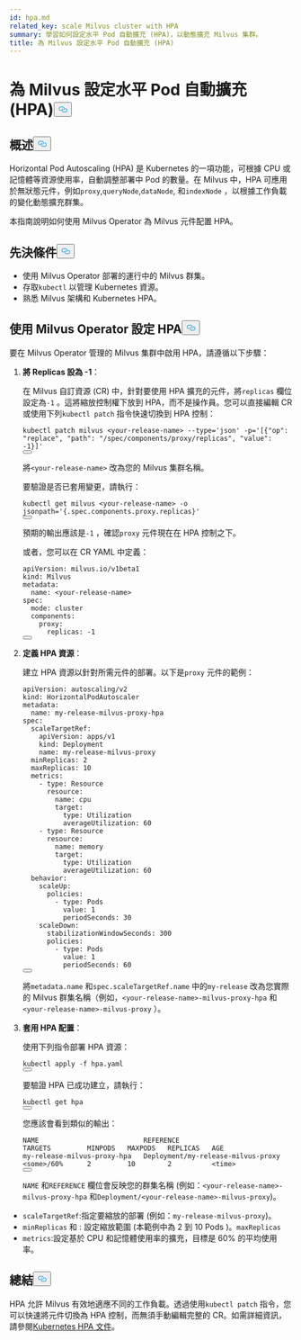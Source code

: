 ```yaml
---
id: hpa.md
related_key: scale Milvus cluster with HPA
summary: 學習如何設定水平 Pod 自動擴充 (HPA)，以動態擴充 Milvus 集群。
title: 為 Milvus 設定水平 Pod 自動擴充 (HPA)
---
```

<h1 id="Configure-Horizontal-Pod-Autoscaling-HPA-for-Milvus" class="common-anchor-header">為 Milvus 設定水平 Pod 自動擴充 (HPA)<button data-href="#Configure-Horizontal-Pod-Autoscaling-HPA-for-Milvus" class="anchor-icon" translate="no">
      <svg translate="no"
        aria-hidden="true"
        focusable="false"
        height="20"
        version="1.1"
        viewBox="0 0 16 16"
        width="16"
      >
        <path
          fill="#0092E4"
          fill-rule="evenodd"
          d="M4 9h1v1H4c-1.5 0-3-1.69-3-3.5S2.55 3 4 3h4c1.45 0 3 1.69 3 3.5 0 1.41-.91 2.72-2 3.25V8.59c.58-.45 1-1.27 1-2.09C10 5.22 8.98 4 8 4H4c-.98 0-2 1.22-2 2.5S3 9 4 9zm9-3h-1v1h1c1 0 2 1.22 2 2.5S13.98 12 13 12H9c-.98 0-2-1.22-2-2.5 0-.83.42-1.64 1-2.09V6.25c-1.09.53-2 1.84-2 3.25C6 11.31 7.55 13 9 13h4c1.45 0 3-1.69 3-3.5S14.5 6 13 6z"
        ></path>
      </svg>
    </button></h1><h2 id="Overview" class="common-anchor-header">概述<button data-href="#Overview" class="anchor-icon" translate="no">
      <svg translate="no"
        aria-hidden="true"
        focusable="false"
        height="20"
        version="1.1"
        viewBox="0 0 16 16"
        width="16"
      >
        <path
          fill="#0092E4"
          fill-rule="evenodd"
          d="M4 9h1v1H4c-1.5 0-3-1.69-3-3.5S2.55 3 4 3h4c1.45 0 3 1.69 3 3.5 0 1.41-.91 2.72-2 3.25V8.59c.58-.45 1-1.27 1-2.09C10 5.22 8.98 4 8 4H4c-.98 0-2 1.22-2 2.5S3 9 4 9zm9-3h-1v1h1c1 0 2 1.22 2 2.5S13.98 12 13 12H9c-.98 0-2-1.22-2-2.5 0-.83.42-1.64 1-2.09V6.25c-1.09.53-2 1.84-2 3.25C6 11.31 7.55 13 9 13h4c1.45 0 3-1.69 3-3.5S14.5 6 13 6z"
        ></path>
      </svg>
    </button></h2><p>Horizontal Pod Autoscaling (HPA) 是 Kubernetes 的一項功能，可根據 CPU 或記憶體等資源使用率，自動調整部署中 Pod 的數量。在 Milvus 中，HPA 可應用於無狀態元件，例如<code translate="no">proxy</code>,<code translate="no">queryNode</code>,<code translate="no">dataNode</code>, 和<code translate="no">indexNode</code> ，以根據工作負載的變化動態擴充群集。</p>
<p>本指南說明如何使用 Milvus Operator 為 Milvus 元件配置 HPA。</p>
<h2 id="Prerequisites" class="common-anchor-header">先決條件<button data-href="#Prerequisites" class="anchor-icon" translate="no">
      <svg translate="no"
        aria-hidden="true"
        focusable="false"
        height="20"
        version="1.1"
        viewBox="0 0 16 16"
        width="16"
      >
        <path
          fill="#0092E4"
          fill-rule="evenodd"
          d="M4 9h1v1H4c-1.5 0-3-1.69-3-3.5S2.55 3 4 3h4c1.45 0 3 1.69 3 3.5 0 1.41-.91 2.72-2 3.25V8.59c.58-.45 1-1.27 1-2.09C10 5.22 8.98 4 8 4H4c-.98 0-2 1.22-2 2.5S3 9 4 9zm9-3h-1v1h1c1 0 2 1.22 2 2.5S13.98 12 13 12H9c-.98 0-2-1.22-2-2.5 0-.83.42-1.64 1-2.09V6.25c-1.09.53-2 1.84-2 3.25C6 11.31 7.55 13 9 13h4c1.45 0 3-1.69 3-3.5S14.5 6 13 6z"
        ></path>
      </svg>
    </button></h2><ul>
<li>使用 Milvus Operator 部署的運行中的 Milvus 群集。</li>
<li>存取<code translate="no">kubectl</code> 以管理 Kubernetes 資源。</li>
<li>熟悉 Milvus 架構和 Kubernetes HPA。</li>
</ul>
<h2 id="Configure-HPA-with-Milvus-Operator" class="common-anchor-header">使用 Milvus Operator 設定 HPA<button data-href="#Configure-HPA-with-Milvus-Operator" class="anchor-icon" translate="no">
      <svg translate="no"
        aria-hidden="true"
        focusable="false"
        height="20"
        version="1.1"
        viewBox="0 0 16 16"
        width="16"
      >
        <path
          fill="#0092E4"
          fill-rule="evenodd"
          d="M4 9h1v1H4c-1.5 0-3-1.69-3-3.5S2.55 3 4 3h4c1.45 0 3 1.69 3 3.5 0 1.41-.91 2.72-2 3.25V8.59c.58-.45 1-1.27 1-2.09C10 5.22 8.98 4 8 4H4c-.98 0-2 1.22-2 2.5S3 9 4 9zm9-3h-1v1h1c1 0 2 1.22 2 2.5S13.98 12 13 12H9c-.98 0-2-1.22-2-2.5 0-.83.42-1.64 1-2.09V6.25c-1.09.53-2 1.84-2 3.25C6 11.31 7.55 13 9 13h4c1.45 0 3-1.69 3-3.5S14.5 6 13 6z"
        ></path>
      </svg>
    </button></h2><p>要在 Milvus Operator 管理的 Milvus 集群中啟用 HPA，請遵循以下步驟：</p>
<ol>
<li><p><strong>將 Replicas 設為 -1</strong>：</p>
<p>在 Milvus 自訂資源 (CR) 中，針對要使用 HPA 擴充的元件，將<code translate="no">replicas</code> 欄位設定為<code translate="no">-1</code> 。這將縮放控制權下放到 HPA，而不是操作員。您可以直接編輯 CR 或使用下列<code translate="no">kubectl patch</code> 指令快速切換到 HPA 控制：</p>
<pre><code translate="no" class="language-bash">kubectl patch milvus &lt;your-release-name&gt; --<span class="hljs-built_in">type</span>=<span class="hljs-string">&#x27;json&#x27;</span> -p=<span class="hljs-string">&#x27;[{&quot;op&quot;: &quot;replace&quot;, &quot;path&quot;: &quot;/spec/components/proxy/replicas&quot;, &quot;value&quot;: -1}]&#x27;</span>
<button class="copy-code-btn"></button></code></pre>
<p>將<code translate="no">&lt;your-release-name&gt;</code> 改為您的 Milvus 集群名稱。</p>
<p>要驗證是否已套用變更，請執行：</p>
<pre><code translate="no" class="language-bash">kubectl <span class="hljs-keyword">get</span> milvus &lt;your-release-name&gt; -o jsonpath=<span class="hljs-string">&#x27;{.spec.components.proxy.replicas}&#x27;</span>
<button class="copy-code-btn"></button></code></pre>
<p>預期的輸出應該是<code translate="no">-1</code> ，確認<code translate="no">proxy</code> 元件現在在 HPA 控制之下。</p>
<p>或者，您可以在 CR YAML 中定義：</p>
<pre><code translate="no" class="language-yaml">apiVersion: milvus.io/v1beta1
kind: Milvus
metadata:
  name: &lt;your-release-name&gt;
spec:
  mode: cluster
  components:
    proxy:
      replicas: -1
<button class="copy-code-btn"></button></code></pre></li>
<li><p><strong>定義 HPA 資源</strong>：</p>
<p>建立 HPA 資源以針對所需元件的部署。以下是<code translate="no">proxy</code> 元件的範例：</p>
<pre><code translate="no" class="language-yaml">apiVersion: autoscaling/v2
kind: HorizontalPodAutoscaler
metadata:
  name: my-release-milvus-proxy-hpa
spec:
  scaleTargetRef:
    apiVersion: apps/v1
    kind: Deployment
    name: my-release-milvus-proxy
  minReplicas: 2
  maxReplicas: 10
  metrics:
    - <span class="hljs-built_in">type</span>: Resource
      resource:
        name: cpu
        target:
          <span class="hljs-built_in">type</span>: Utilization
          averageUtilization: 60
    - <span class="hljs-built_in">type</span>: Resource
      resource:
        name: memory
        target:
          <span class="hljs-built_in">type</span>: Utilization
          averageUtilization: 60
  behavior:
    scaleUp:
      policies:
        - <span class="hljs-built_in">type</span>: Pods
          value: 1
          periodSeconds: 30
    scaleDown:
      stabilizationWindowSeconds: 300
      policies:
        - <span class="hljs-built_in">type</span>: Pods
          value: 1
          periodSeconds: 60
<button class="copy-code-btn"></button></code></pre>
<p>將<code translate="no">metadata.name</code> 和<code translate="no">spec.scaleTargetRef.name</code> 中的<code translate="no">my-release</code> 改為您實際的 Milvus 群集名稱（例如，<code translate="no">&lt;your-release-name&gt;-milvus-proxy-hpa</code> 和<code translate="no">&lt;your-release-name&gt;-milvus-proxy</code> ）。</p></li>
<li><p><strong>套用 HPA 配置</strong>：</p>
<p>使用下列指令部署 HPA 資源：</p>
<pre><code translate="no" class="language-bash">kubectl apply -f hpa.yaml
<button class="copy-code-btn"></button></code></pre>
<p>要驗證 HPA 已成功建立，請執行：</p>
<pre><code translate="no" class="language-bash">kubectl <span class="hljs-keyword">get</span> hpa
<button class="copy-code-btn"></button></code></pre>
<p>您應該會看到類似的輸出：</p>
<pre><code translate="no">NAME                          REFERENCE                            TARGETS         MINPODS   MAXPODS   REPLICAS   AGE
my-release-milvus-proxy-hpa   Deployment/my-release-milvus-proxy   &lt;some&gt;/60%      2         10        2          &lt;time&gt;
<button class="copy-code-btn"></button></code></pre>
<p><code translate="no">NAME</code> 和<code translate="no">REFERENCE</code> 欄位會反映您的群集名稱 (例如：<code translate="no">&lt;your-release-name&gt;-milvus-proxy-hpa</code> 和<code translate="no">Deployment/&lt;your-release-name&gt;-milvus-proxy</code>)。</p></li>
</ol>
<ul>
<li><code translate="no">scaleTargetRef</code>:指定要縮放的部署 (例如：<code translate="no">my-release-milvus-proxy</code>)。</li>
<li><code translate="no">minReplicas</code> 和 : 設定縮放範圍 (本範例中為 2 到 10 Pods )。<code translate="no">maxReplicas</code></li>
<li><code translate="no">metrics</code>:設定基於 CPU 和記憶體使用率的擴充，目標是 60% 的平均使用率。</li>
</ul>
<h2 id="Conclusion" class="common-anchor-header">總結<button data-href="#Conclusion" class="anchor-icon" translate="no">
      <svg translate="no"
        aria-hidden="true"
        focusable="false"
        height="20"
        version="1.1"
        viewBox="0 0 16 16"
        width="16"
      >
        <path
          fill="#0092E4"
          fill-rule="evenodd"
          d="M4 9h1v1H4c-1.5 0-3-1.69-3-3.5S2.55 3 4 3h4c1.45 0 3 1.69 3 3.5 0 1.41-.91 2.72-2 3.25V8.59c.58-.45 1-1.27 1-2.09C10 5.22 8.98 4 8 4H4c-.98 0-2 1.22-2 2.5S3 9 4 9zm9-3h-1v1h1c1 0 2 1.22 2 2.5S13.98 12 13 12H9c-.98 0-2-1.22-2-2.5 0-.83.42-1.64 1-2.09V6.25c-1.09.53-2 1.84-2 3.25C6 11.31 7.55 13 9 13h4c1.45 0 3-1.69 3-3.5S14.5 6 13 6z"
        ></path>
      </svg>
    </button></h2><p>HPA 允許 Milvus 有效地適應不同的工作負載。透過使用<code translate="no">kubectl patch</code> 指令，您可以快速將元件切換為 HPA 控制，而無須手動編輯完整的 CR。如需詳細資訊，請參閱<a href="https://kubernetes.io/docs/tasks/run-application/horizontal-pod-autoscale/">Kubernetes HPA 文件</a>。</p>
